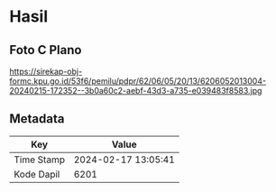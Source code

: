 # Hasil

## Foto C Plano

https://sirekap-obj-formc.kpu.go.id/53f6/pemilu/pdpr/62/06/05/20/13/6206052013004-20240215-172352--3b0a60c2-aebf-43d3-a735-e039483f8583.jpg


## Metadata

| Key        | Value               |
| ---------- | ------------------- |
| Time Stamp | 2024-02-17 13:05:41 |
| Kode Dapil | 6201                |




